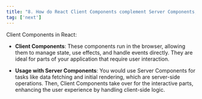 ```yaml
---
title: "8. How do React Client Components complement Server Components, and when would you use one over the other?"
tag: ['next']
---
```


Client Components in React:

*   **Client Components**: These components run in the browser, allowing them to manage state, use effects, and handle events directly. They are ideal for parts of your application that require user interaction.
    
*   **Usage with Server Components**: You would use Server Components for tasks like data fetching and initial rendering, which are server-side operations. Then, Client Components take over for the interactive parts, enhancing the user experience by handling client-side logic.